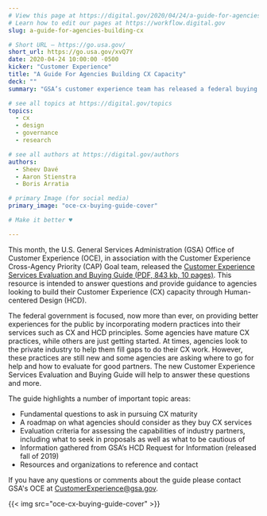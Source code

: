```yaml
---
# View this page at https://digital.gov/2020/04/24/a-guide-for-agencies-building-cx
# Learn how to edit our pages at https://workflow.digital.gov
slug: a-guide-for-agencies-building-cx

# Short URL — https://go.usa.gov/
short_url: https://go.usa.gov/xvQ7Y
date: 2020-04-24 10:00:00 -0500
kicker: "Customer Experience"
title: "A Guide For Agencies Building CX Capacity"
deck: ""
summary: "GSA’s customer experience team has released a federal buying guide to aid agencies with buying CX Services."

# see all topics at https://digital.gov/topics
topics:
  - cx
  - design
  - governance
  - research

# see all authors at https://digital.gov/authors
authors:
  - Sheev Davé
  - Aaron Stienstra
  - Boris Arratia

# primary Image (for social media)
primary_image: "oce-cx-buying-guide-cover"

# Make it better ♥

---
```


This month, the U.S. General Services Administration (GSA) Office of Customer Experience (OCE), in association with the Customer Experience Cross-Agency Priority (CAP) Goal team, released the [Customer Experience Services Evaluation and Buying Guide (PDF, 843 kb, 10 pages)](https://www.gsa.gov/cdnstatic/CX%20Evaluation%20and%20Buying%20Guide.pdf). This resource is intended to answer questions and provide guidance to agencies looking to build their Customer Experience (CX) capacity through Human-centered Design (HCD). 

The federal government is focused, now more than ever, on providing better experiences for the public by incorporating modern practices into their services such as CX and HCD principles. Some agencies have mature CX practices, while others are just getting started. At times, agencies look to the private industry to help them fill gaps to do their CX work. However, these practices are still new and some agencies are asking where to go for help and how to evaluate for good partners. The new Customer Experience Services Evaluation and Buying Guide will help to answer these questions and more. 

The guide highlights a number of important topic areas: 

- Fundamental questions to ask in pursuing CX maturity
- A roadmap on what agencies should consider as they buy CX services
- Evaluation criteria for assessing the capabilities of industry partners, including what to seek in proposals as well as what to be cautious of 
- Information gathered from GSA’s HCD Request for Information (released fall of 2019)
- Resources and organizations to reference and contact 

If you have any questions or comments about the guide please contact GSA's OCE at [CustomerExperience@gsa.gov](mailto:mailto:CustomerExperience@gsa.gov). 

{{< img src="oce-cx-buying-guide-cover" >}}
